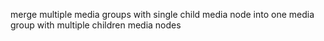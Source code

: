 merge multiple media groups with single child media node into one media group with multiple children media nodes